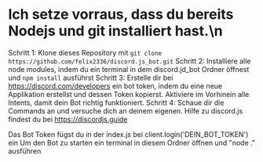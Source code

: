 # Ich setze vorraus, dass du bereits Nodejs und git installiert hast.\n
Schritt 1: Klone dieses Repository mit ``git clone https://github.com/felix2336/discord.js_bot.git``
Schritt 2: Installiere alle node modules, indem du ein terminal in dem discord.jd_bot Ordner öffnest und ``npm install`` ausführst
Schritt 3: Erstelle dir bei https://discord.com/developers ein bot token, indem du eine neue Applikation erstellst und dessen Token kopierst. Aktiviere im Vorhinein alle Intents, damit dein Bot richtig funktioniert.
Schritt 4: Schaue dir die Commands an und versuche dich an deinem eigenen. Hilfe zu discord.js findest du bei https://discordjs.guide

Das Bot Token fügst du in der index.js bei client.login('DEIN_BOT_TOKEN') ein
Um den Bot zu starten ein terminal in diesem Ordner öffnen und "node ." ausführen
